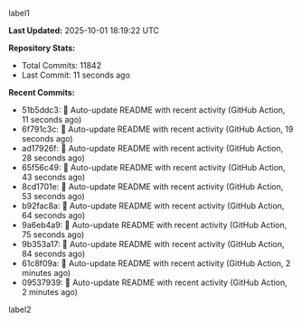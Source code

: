
label1 
<!-- ACTIVITY_START -->
**Last Updated:** 2025-10-01 18:19:22 UTC

**Repository Stats:**
- Total Commits: 11842
- Last Commit: 11 seconds ago

**Recent Commits:**
- 51b5ddc3: 🤖 Auto-update README with recent activity (GitHub Action, 11 seconds ago)
- 6f791c3c: 🤖 Auto-update README with recent activity (GitHub Action, 19 seconds ago)
- ad17926f: 🤖 Auto-update README with recent activity (GitHub Action, 28 seconds ago)
- 65f56c49: 🤖 Auto-update README with recent activity (GitHub Action, 43 seconds ago)
- 8cd1701e: 🤖 Auto-update README with recent activity (GitHub Action, 53 seconds ago)
- b92fac8a: 🤖 Auto-update README with recent activity (GitHub Action, 64 seconds ago)
- 9a6eb4a9: 🤖 Auto-update README with recent activity (GitHub Action, 75 seconds ago)
- 9b353a17: 🤖 Auto-update README with recent activity (GitHub Action, 84 seconds ago)
- 61c8f09a: 🤖 Auto-update README with recent activity (GitHub Action, 2 minutes ago)
- 09537939: 🤖 Auto-update README with recent activity (GitHub Action, 2 minutes ago)
<!-- ACTIVITY_END -->

label2
